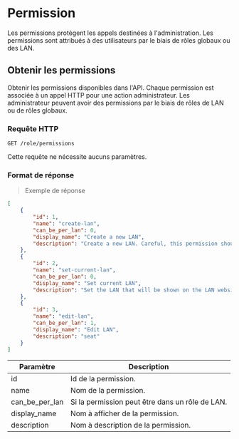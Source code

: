 # Permission

Les permissions protègent les appels destinées à l'administration. 
Les permissions sont attribués à des utilisateurs par le biais de rôles globaux ou des LAN.

## Obtenir les permissions

Obtenir les permissions disponibles dans l'API. 
Chaque permission est associée à un appel HTTP pour une action administrateur. 
Les administrateur peuvent avoir des permissions par le biais de rôles de LAN ou de rôles globaux.

### Requête HTTP

`GET /role/permissions`

Cette requête ne nécessite aucuns paramètres.

### Format de réponse

> Exemple de réponse

```json
[
    {
        "id": 1,
        "name": "create-lan",
        "can_be_per_lan": 0,
        "display_name": "Create a new LAN",
        "description": "Create a new LAN. Careful, this permission should not be given to anyone..."
    },
    {
        "id": 2,
        "name": "set-current-lan",
        "can_be_per_lan": 0,
        "display_name": "Set current LAN",
        "description": "Set the LAN that will be shown on the LAN website. Careful, this permission should not be given to anyone..."
    },
    {
        "id": 3,
        "name": "edit-lan",
        "can_be_per_lan": 1,
        "display_name": "Edit LAN",
        "description": "seat"
    }
]
```

Paramètre | Description
--------- | -----------
id | Id de la permission.
name | Nom de la permission.
can_be_per_lan | Si la permission peut être dans un rôle de LAN.
display_name | Nom à afficher de la permission.
description | Nom à description de la permission.